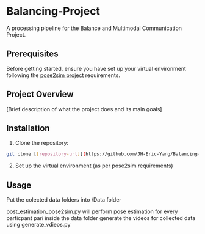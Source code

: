 # Balancing-Project

A processing pipeline for the Balance and Multimodal Communication Project.

## Prerequisites

Before getting started, ensure you have set up your virtual environment following the [pose2sim project](https://github.com/perfanalytics/pose2sim) requirements.

## Project Overview

[Brief description of what the project does and its main goals]

## Installation

1. Clone the repository:
```bash
git clone [[repository-url]](https://github.com/JH-Eric-Yang/Balancing-Project.git)
```

2. Set up the virtual environment (as per pose2sim requirements)

## Usage

Put the colected data folders into /Data folder

post_estimation_pose2sim.py will perform pose estimation for every particpant pari inside the data folder
generate the videos for collected data using generate_vdieos.py

